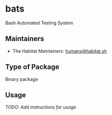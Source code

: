 # bats

Bash Automated Testing System

## Maintainers

* The Habitat Maintainers: <humans@habitat.sh>

## Type of Package

Binary package

## Usage

*TODO: Add instructions for usage*
